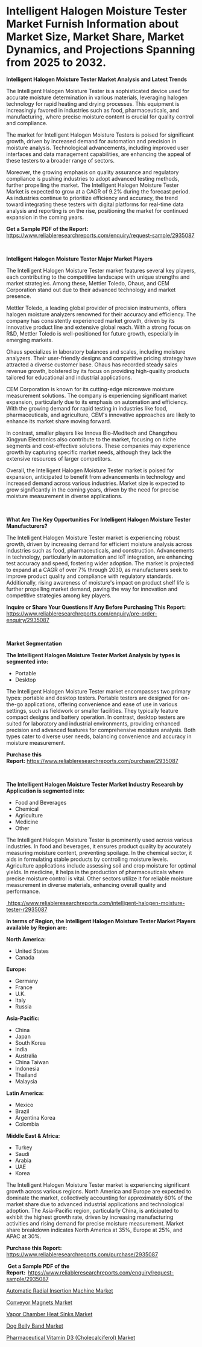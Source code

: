 <p><h1>Intelligent Halogen Moisture Tester Market Furnish Information about Market Size, Market Share, Market Dynamics, and Projections Spanning from 2025 to 2032.</h1></p><p><strong>Intelligent Halogen Moisture Tester Market Analysis and Latest Trends</strong></p>
<p><p>The Intelligent Halogen Moisture Tester is a sophisticated device used for accurate moisture determination in various materials, leveraging halogen technology for rapid heating and drying processes. This equipment is increasingly favored in industries such as food, pharmaceuticals, and manufacturing, where precise moisture content is crucial for quality control and compliance. </p><p>The market for Intelligent Halogen Moisture Testers is poised for significant growth, driven by increased demand for automation and precision in moisture analysis. Technological advancements, including improved user interfaces and data management capabilities, are enhancing the appeal of these testers to a broader range of sectors. </p><p>Moreover, the growing emphasis on quality assurance and regulatory compliance is pushing industries to adopt advanced testing methods, further propelling the market. The Intelligent Halogen Moisture Tester Market is expected to grow at a CAGR of 9.2% during the forecast period. As industries continue to prioritize efficiency and accuracy, the trend toward integrating these testers with digital platforms for real-time data analysis and reporting is on the rise, positioning the market for continued expansion in the coming years.</p></p>
<p><strong>Get a Sample PDF of the Report:&nbsp;</strong> <a href="https://www.reliableresearchreports.com/enquiry/request-sample/2935087?utm_campaign=121&utm_medium=2&utm_source=Github&utm_content=ia&utm_term=14032025&utm_id=intelligent-halogen-moisture-tester">https://www.reliableresearchreports.com/enquiry/request-sample/2935087</a></p>
<p>&nbsp;</p>
<p><strong>Intelligent Halogen Moisture Tester Major Market Players</strong></p>
<p><p>The Intelligent Halogen Moisture Tester market features several key players, each contributing to the competitive landscape with unique strengths and market strategies. Among these, Mettler Toledo, Ohaus, and CEM Corporation stand out due to their advanced technology and market presence.</p><p>Mettler Toledo, a leading global provider of precision instruments, offers halogen moisture analyzers renowned for their accuracy and efficiency. The company has consistently experienced market growth, driven by its innovative product line and extensive global reach. With a strong focus on R&D, Mettler Toledo is well-positioned for future growth, especially in emerging markets.</p><p>Ohaus specializes in laboratory balances and scales, including moisture analyzers. Their user-friendly designs and competitive pricing strategy have attracted a diverse customer base. Ohaus has recorded steady sales revenue growth, bolstered by its focus on providing high-quality products tailored for educational and industrial applications.</p><p>CEM Corporation is known for its cutting-edge microwave moisture measurement solutions. The company is experiencing significant market expansion, particularly due to its emphasis on automation and efficiency. With the growing demand for rapid testing in industries like food, pharmaceuticals, and agriculture, CEM's innovative approaches are likely to enhance its market share moving forward.</p><p>In contrast, smaller players like Innova Bio-Meditech and Changzhou Xingyun Electronics also contribute to the market, focusing on niche segments and cost-effective solutions. These companies may experience growth by capturing specific market needs, although they lack the extensive resources of larger competitors.</p><p>Overall, the Intelligent Halogen Moisture Tester market is poised for expansion, anticipated to benefit from advancements in technology and increased demand across various industries. Market size is expected to grow significantly in the coming years, driven by the need for precise moisture measurement in diverse applications.</p></p>
<p>&nbsp;</p>
<p><strong>What Are The Key Opportunities For Intelligent Halogen Moisture Tester Manufacturers?</strong></p>
<p><p>The Intelligent Halogen Moisture Tester market is experiencing robust growth, driven by increasing demand for efficient moisture analysis across industries such as food, pharmaceuticals, and construction. Advancements in technology, particularly in automation and IoT integration, are enhancing test accuracy and speed, fostering wider adoption. The market is projected to expand at a CAGR of over 7% through 2030, as manufacturers seek to improve product quality and compliance with regulatory standards. Additionally, rising awareness of moisture's impact on product shelf life is further propelling market demand, paving the way for innovation and competitive strategies among key players.</p></p>
<p><strong>Inquire or Share Your Questions If Any Before Purchasing This Report:</strong> <a href="https://www.reliableresearchreports.com/enquiry/pre-order-enquiry/2935087?utm_campaign=121&utm_medium=2&utm_source=Github&utm_content=ia&utm_term=14032025&utm_id=intelligent-halogen-moisture-tester">https://www.reliableresearchreports.com/enquiry/pre-order-enquiry/2935087</a></p>
<p>&nbsp;</p>
<p><strong>Market Segmentation</strong></p>
<p><strong>The Intelligent Halogen Moisture Tester Market Analysis by types is segmented into:</strong></p>
<p><ul><li>Portable</li><li>Desktop</li></ul></p>
<p><p>The Intelligent Halogen Moisture Tester market encompasses two primary types: portable and desktop testers. Portable testers are designed for on-the-go applications, offering convenience and ease of use in various settings, such as fieldwork or smaller facilities. They typically feature compact designs and battery operation. In contrast, desktop testers are suited for laboratory and industrial environments, providing enhanced precision and advanced features for comprehensive moisture analysis. Both types cater to diverse user needs, balancing convenience and accuracy in moisture measurement.</p></p>
<p><strong>Purchase this Report:&nbsp;</strong><a href="https://www.reliableresearchreports.com/purchase/2935087?utm_campaign=121&utm_medium=2&utm_source=Github&utm_content=ia&utm_term=14032025&utm_id=intelligent-halogen-moisture-tester">https://www.reliableresearchreports.com/purchase/2935087</a></p>
<p>&nbsp;</p>
<p><strong>The Intelligent Halogen Moisture Tester Market Industry Research by Application is segmented into:</strong></p>
<p><ul><li>Food and Beverages</li><li>Chemical</li><li>Agriculture</li><li>Medicine</li><li>Other</li></ul></p>
<p><p>The Intelligent Halogen Moisture Tester is prominently used across various industries. In food and beverages, it ensures product quality by accurately measuring moisture content, preventing spoilage. In the chemical sector, it aids in formulating stable products by controlling moisture levels. Agriculture applications include assessing soil and crop moisture for optimal yields. In medicine, it helps in the production of pharmaceuticals where precise moisture control is vital. Other sectors utilize it for reliable moisture measurement in diverse materials, enhancing overall quality and performance.</p></p>
<p><a href="https://www.reliableresearchreports.com/intelligent-halogen-moisture-tester-r2935087?utm_campaign=121&utm_medium=2&utm_source=Github&utm_content=ia&utm_term=14032025&utm_id=intelligent-halogen-moisture-tester">&nbsp;https://www.reliableresearchreports.com/intelligent-halogen-moisture-tester-r2935087</a></p>
<p><strong>In terms of Region, the Intelligent Halogen Moisture Tester Market Players available by Region are:</strong></p>
<p>
    <p> <strong> North America: </strong>
        <ul>
            <li>United States</li>
            <li>Canada</li>
        </ul>
        </p> 
    <p> <strong> Europe: </strong>
        <ul>
            <li>Germany</li>
            <li>France</li>
            <li>U.K.</li>
            <li>Italy</li>
            <li>Russia</li>
        </ul>
        </p> 
    <p> <strong> Asia-Pacific: </strong>
        <ul>
            <li>China</li>
            <li>Japan</li>
            <li>South Korea</li>
            <li>India</li>
            <li>Australia</li>
            <li>China Taiwan</li>
            <li>Indonesia</li>
            <li>Thailand</li>
            <li>Malaysia</li>
        </ul>
        </p> 
    <p> <strong> Latin America: </strong>
        <ul>
            <li>Mexico</li>
            <li>Brazil</li>
            <li>Argentina Korea</li>
            <li>Colombia</li>
        </ul>
        </p> 
    <p> <strong> Middle East & Africa: </strong>
        <ul>
            <li>Turkey</li>
            <li>Saudi</li>
            <li>Arabia</li>
            <li>UAE</li>
            <li>Korea</li>
        </ul>
    </p>
    </p>
<p><p>The Intelligent Halogen Moisture Tester market is experiencing significant growth across various regions. North America and Europe are expected to dominate the market, collectively accounting for approximately 60% of the market share due to advanced industrial applications and technological adoption. The Asia-Pacific region, particularly China, is anticipated to exhibit the highest growth rate, driven by increasing manufacturing activities and rising demand for precise moisture measurement. Market share breakdown indicates North America at 35%, Europe at 25%, and APAC at 30%.</p></p>
<p><strong>Purchase this Report: </strong><a href="https://www.reliableresearchreports.com/purchase/2935087?utm_campaign=121&utm_medium=2&utm_source=Github&utm_content=ia&utm_term=14032025&utm_id=intelligent-halogen-moisture-tester">https://www.reliableresearchreports.com/purchase/2935087</a></p>
<p>&nbsp;<strong>Get a Sample PDF of the Report:&nbsp;&nbsp;</strong><a href="https://www.reliableresearchreports.com/enquiry/request-sample/2935087?utm_campaign=121&utm_medium=2&utm_source=Github&utm_content=ia&utm_term=14032025&utm_id=intelligent-halogen-moisture-tester">https://www.reliableresearchreports.com/enquiry/request-sample/2935087</a></p>
<p><strong></strong></p>
<p><p><a href="https://github.com/siwerhommer97/Market-Research-Report-List-1/blob/main/automatic-radial-insertion-machine-market.md?utm_campaign=121&utm_medium=2&utm_source=Github&utm_content=ia&utm_term=14032025&utm_id=intelligent-halogen-moisture-tester">Automatic Radial Insertion Machine Market</a></p><p><a href="https://github.com/sutrejaron/Market-Research-Report-List-1/blob/main/conveyor-magnets-market.md?utm_campaign=121&utm_medium=2&utm_source=Github&utm_content=ia&utm_term=14032025&utm_id=intelligent-halogen-moisture-tester">Conveyor Magnets Market</a></p><p><a href="https://github.com/beyeagamizjp/Market-Research-Report-List-1/blob/main/vapor-chamber-heat-sinks-market.md?utm_campaign=121&utm_medium=2&utm_source=Github&utm_content=ia&utm_term=14032025&utm_id=intelligent-halogen-moisture-tester">Vapor Chamber Heat Sinks Market</a></p><p><a href="https://github.com/kukolkasimo5/Market-Research-Report-List-1/blob/main/dog-belly-band-market.md?utm_campaign=121&utm_medium=2&utm_source=Github&utm_content=ia&utm_term=14032025&utm_id=intelligent-halogen-moisture-tester">Dog Belly Band Market</a></p><p><a href="https://github.com/baatetoshda/Market-Research-Report-List-1/blob/main/pharmaceutical-vitamin-d3-cholecalciferol-market.md?utm_campaign=121&utm_medium=2&utm_source=Github&utm_content=ia&utm_term=14032025&utm_id=intelligent-halogen-moisture-tester">Pharmaceutical Vitamin D3 (Cholecalciferol) Market</a></p></p>